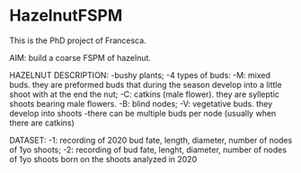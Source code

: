 # HazelnutFSPM

This is the PhD project of Francesca.

AIM: build a coarse FSPM of hazelnut.

HAZELNUT DESCRIPTION:
-bushy plants;
-4 types of buds:
  -M: mixed buds. they are preformed buds that during the season develop into a little shoot with at the end the nut;
  -C: catkins (male flower). they are sylleptic shoots bearing male flowers.
  -B: blind nodes;
  -V: vegetative buds. they develop into shoots
-there can be multiple buds per node (usually when there are catkins) 
 
DATASET:
-1: recording of 2020 bud fate, length, diameter, number of nodes of 1yo shoots;
-2: recording of bud fate, lenght, diameter, number of nodes of 1yo shoots born on the shoots analyzed in 2020
